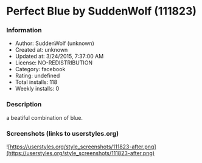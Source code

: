 # Perfect Blue by SuddenWolf (111823)

### Information
- Author: SuddenWolf (unknown)
- Created at: unknown
- Updated at: 3/24/2015, 7:37:00 AM
- License: NO-REDISTRIBUTION
- Category: facebook
- Rating: undefined
- Total installs: 118
- Weekly installs: 0


### Description
a beatiful combination of blue.


### Screenshots (links to userstyles.org)
![https://userstyles.org/style_screenshots/111823-after.png](https://userstyles.org/style_screenshots/111823-after.png)


